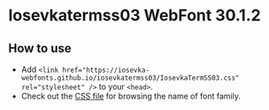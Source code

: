 # Iosevkatermss03 WebFont 30.1.2

## How to use

- Add `<link href="https://iosevka-webfonts.github.io/iosevkatermss03/IosevkaTermSS03.css" rel="stylesheet" />` to your `<head>`.
- Check out the [CSS file](./IosevkaTermSS03.css) for browsing the name of font family.
